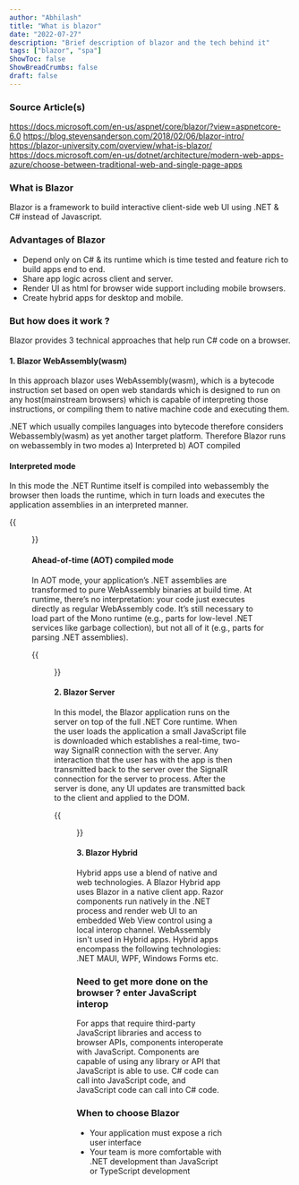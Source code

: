 ```yaml
---
author: "Abhilash"
title: "What is blazor"
date: "2022-07-27"
description: "Brief description of blazor and the tech behind it"
tags: ["blazor", "spa"]
ShowToc: false
ShowBreadCrumbs: false
draft: false
---
```


### Source Article(s)
https://docs.microsoft.com/en-us/aspnet/core/blazor/?view=aspnetcore-6.0
https://blog.stevensanderson.com/2018/02/06/blazor-intro/
https://blazor-university.com/overview/what-is-blazor/
https://docs.microsoft.com/en-us/dotnet/architecture/modern-web-apps-azure/choose-between-traditional-web-and-single-page-apps


### What is Blazor
Blazor is a framework to build interactive client-side web UI using .NET & C# instead of Javascript.

### Advantages of Blazor
 - Depend only on C# & its runtime which is time tested and feature rich to build apps end to end.
 - Share app logic across client and server.
 - Render UI as html for browser wide support including mobile browsers.
 - Create hybrid apps for desktop and mobile.

### But how does it work ?
Blazor provides 3 technical approaches that help run C# code on a browser.

#### 1. Blazor WebAssembly(wasm)
In this approach blazor uses WebAssembly(wasm), which is a bytecode instruction set based on open web standards which is designed to run on any host(mainstream browsers) which is capable of interpreting those instructions, or compiling them to native machine code and executing them.

.NET which usually compiles languages into bytecode therefore considers Webassembly(wasm) as yet another target platform. Therefore Blazor runs on webassembly in two modes a) Interpreted b) AOT compiled

#### Interpreted mode
In this mode the .NET Runtime itself is compiled into webassembly the browser then loads the runtime, which in turn loads and executes the application assemblies in an interpreted manner.

{{<figure src="images/blazor-1.png" height="350" width="350" >}}

#### Ahead-of-time (AOT) compiled mode
In AOT mode, your application’s .NET assemblies are transformed to pure WebAssembly binaries at build time. At runtime, there’s no interpretation: your code just executes directly as regular WebAssembly code. It’s still necessary to load part of the Mono runtime (e.g., parts for low-level .NET services like garbage collection), but not all of it (e.g., parts for parsing .NET assemblies).

{{<figure src="images/blazor-2.png" height="350" width="350">}}

#### 2. Blazor Server
In this model, the Blazor application runs on the server on top of the full .NET Core runtime. When the user loads the application a small JavaScript file is downloaded which establishes a real-time, two-way SignalR connection with the server. Any interaction that the user has with the app is then transmitted back to the server over the SignalR connection for the server to process. After the server is done, any UI updates are transmitted back to the client and applied to the DOM.

{{<figure src="images/blazor-3.png" height="300" width="400" >}}

#### 3. Blazor Hybrid
Hybrid apps use a blend of native and web technologies. A Blazor Hybrid app uses Blazor in a native client app. Razor components run natively in the .NET process and render web UI to an embedded Web View control using a local interop channel. WebAssembly isn't used in Hybrid apps. Hybrid apps encompass the following technologies: .NET MAUI, WPF, Windows Forms etc.

### Need to get more done on the browser ? enter JavaScript interop
For apps that require third-party JavaScript libraries and access to browser APIs, components interoperate with JavaScript. Components are capable of using any library or API that JavaScript is able to use. C# code can call into JavaScript code, and JavaScript code can call into C# code.

### When to choose Blazor
 - Your application must expose a rich user interface
 - Your team is more comfortable with .NET development than JavaScript or TypeScript development